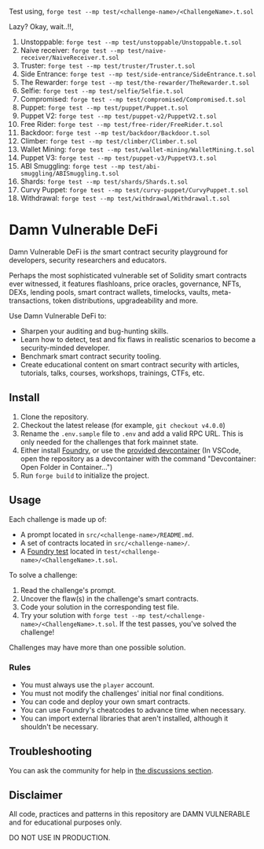 
Test using, `forge test --mp test/<challenge-name>/<ChallengeName>.t.sol`

Lazy?
Okay, wait..!!,
1. Unstoppable: `forge test --mp test/unstoppable/Unstoppable.t.sol`
2. Naive receiver: `forge test --mp test/naive-receiver/NaiveReceiver.t.sol`
3. Truster: `forge test --mp test/truster/Truster.t.sol`
4. Side Entrance: `forge test --mp test/side-entrance/SideEntrance.t.sol`
5. The Rewarder: `forge test --mp test/the-rewarder/TheRewarder.t.sol`
6. Selfie: `forge test --mp test/selfie/Selfie.t.sol`
7. Compromised: `forge test --mp test/compromised/Compromised.t.sol`
8. Puppet: `forge test --mp test/puppet/Puppet.t.sol`
9. Puppet V2: `forge test --mp test/puppet-v2/PuppetV2.t.sol`
10. Free Rider: `forge test --mp test/free-rider/FreeRider.t.sol`
11. Backdoor: `forge test --mp test/backdoor/Backdoor.t.sol`
12. Climber: `forge test --mp test/climber/Climber.t.sol`
13. Wallet Mining: `forge test --mp test/wallet-mining/WalletMining.t.sol`
14. Puppet V3: `forge test --mp test/puppet-v3/PuppetV3.t.sol`
15. ABI Smuggling: `forge test --mp test/abi-smuggling/ABISmuggling.t.sol`
16. Shards: `forge test --mp test/shards/Shards.t.sol`
17. Curvy Puppet: `forge test --mp test/curvy-puppet/CurvyPuppet.t.sol`
18. Withdrawal: `forge test --mp test/withdrawal/Withdrawal.t.sol`


# Damn Vulnerable DeFi

Damn Vulnerable DeFi is _the_ smart contract security playground for developers, security researchers and educators.

Perhaps the most sophisticated vulnerable set of Solidity smart contracts ever witnessed, it features flashloans, price oracles, governance, NFTs, DEXs, lending pools, smart contract wallets, timelocks, vaults, meta-transactions, token distributions, upgradeability and more.

Use Damn Vulnerable DeFi to:

- Sharpen your auditing and bug-hunting skills.
- Learn how to detect, test and fix flaws in realistic scenarios to become a security-minded developer.
- Benchmark smart contract security tooling.
- Create educational content on smart contract security with articles, tutorials, talks, courses, workshops, trainings, CTFs, etc. 

## Install

1. Clone the repository.
2. Checkout the latest release (for example, `git checkout v4.0.0`)
3. Rename the `.env.sample` file to `.env` and add a valid RPC URL. This is only needed for the challenges that fork mainnet state.
4. Either install [Foundry](https://book.getfoundry.sh/getting-started/installation), or use the [provided devcontainer](./.devcontainer/) (In VSCode, open the repository as a devcontainer with the command "Devcontainer: Open Folder in Container...")
5. Run `forge build` to initialize the project.

## Usage

Each challenge is made up of:

- A prompt located in `src/<challenge-name>/README.md`.
- A set of contracts located in `src/<challenge-name>/`.
- A [Foundry test](https://book.getfoundry.sh/forge/tests) located in `test/<challenge-name>/<ChallengeName>.t.sol`.

To solve a challenge:

1. Read the challenge's prompt.
2. Uncover the flaw(s) in the challenge's smart contracts.
3. Code your solution in the corresponding test file.
4. Try your solution with `forge test --mp test/<challenge-name>/<ChallengeName>.t.sol`.
If the test passes, you've solved the challenge!

Challenges may have more than one possible solution.

### Rules

- You must always use the `player` account.
- You must not modify the challenges' initial nor final conditions.
- You can code and deploy your own smart contracts.
- You can use Foundry's cheatcodes to advance time when necessary.
- You can import external libraries that aren't installed, although it shouldn't be necessary.

## Troubleshooting

You can ask the community for help in [the discussions section](https://github.com/theredguild/damn-vulnerable-defi/discussions).

## Disclaimer

All code, practices and patterns in this repository are DAMN VULNERABLE and for educational purposes only.

DO NOT USE IN PRODUCTION.
